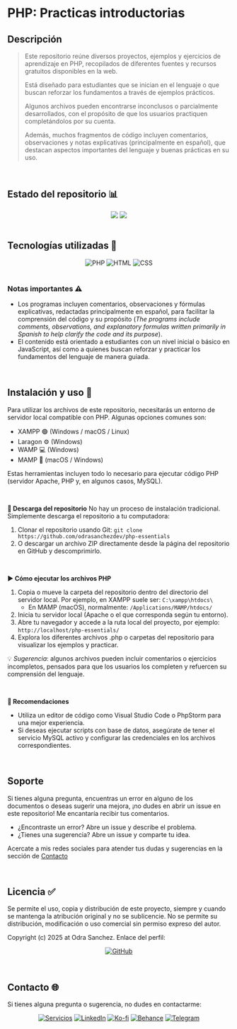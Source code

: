 # PHP: Practicas introductorias

## Descripción
> Este repositorio reúne diversos proyectos, ejemplos y ejercicios de aprendizaje en PHP, recopilados de diferentes fuentes y recursos gratuitos disponibles en la web.
> 
> Está diseñado para estudiantes que se inician en el lenguaje o que buscan reforzar los fundamentos a través de ejemplos prácticos.
> 
> Algunos archivos pueden encontrarse inconclusos o parcialmente desarrollados, con el propósito de que los usuarios practiquen completándolos por su cuenta.
> 
> Además, muchos fragmentos de código incluyen comentarios, observaciones y notas explicativas (principalmente en español), que destacan aspectos importantes del lenguaje y buenas prácticas en su uso.
<br>

## Estado del repositorio 📊️
<div align="center" style="display: inline_block">
<img src="https://img.shields.io/badge/Avance-0%25-7389A6?style=for-the-badge" />
<img src="https://img.shields.io/badge/Version-1.0-7389A6?style=for-the-badge" />
</div>
<br>

## Tecnologías utilizadas 🔨
<div align="center" style="display: inline_block">
<img alt="PHP" src="https://img.shields.io/badge/PHP-777BB4?style=for-the-badge" />
<img alt="HTML" src="https://img.shields.io/badge/HTML5-E34F26?style=for-the-badge" />
<img alt="CSS" src="https://img.shields.io/badge/CSS3-1572B6?style=for-the-badge" />
</div>
<br>

### Notas importantes ⚠
  - Los programas incluyen comentarios, observaciones y fórmulas explicativas, redactadas principalmente en español, para facilitar la comprensión del código y su propósito (*The programs include comments, observations, and explanatory formulas written primarily in Spanish to help clarify the code and its purpose*).
  - El contenido está orientado a estudiantes con un nivel inicial o básico en JavaScript, así como a quienes buscan reforzar y practicar los fundamentos del lenguaje de manera guiada.
<br>

## Instalación y uso 🚀
Para utilizar los archivos de este repositorio, necesitarás un entorno de servidor local compatible con PHP. Algunas opciones comunes son:
  * XAMPP 🟢 (Windows / macOS / Linux)
  * Laragon ⚙️ (Windows)
  * WAMP 💻 (Windows)
  * MAMP 🍎 (macOS / Windows)

Estas herramientas incluyen todo lo necesario para ejecutar código PHP (servidor Apache, PHP y, en algunos casos, MySQL).

<br>


**🧩 Descarga del repositorio**
No hay un proceso de instalación tradicional. Simplemente descarga el repositorio a tu computadora:
1. Clonar el repositorio usando Git: ``` git clone https://github.com/odrasanchezdev/php-essentials ```
2. O descargar un archivo ZIP directamente desde la página del repositorio en GitHub y descomprimirlo.

<br>

**▶️ Cómo ejecutar los archivos PHP**
1. Copia o mueve la carpeta del repositorio dentro del directorio del servidor local. Por ejemplo, en XAMPP suele ser: ``` C:\xampp\htdocs\ ```
   * En MAMP (macOS), normalmente: ``` /Applications/MAMP/htdocs/ ```
2. Inicia tu servidor local (Apache o el que corresponda según tu entorno).
3. Abre tu navegador y accede a la ruta local del proyecto, por ejemplo: ``` http://localhost/php-essentials/ ```
4. Explora los diferentes archivos .php o carpetas del repositorio para visualizar los ejemplos y practicar.

💡 *Sugerencia*: algunos archivos pueden incluir comentarios o ejercicios incompletos, pensados para que los usuarios los completen y refuercen su comprensión del lenguaje.

<br>

**🧰 Recomendaciones** 
 * Utiliza un editor de código como Visual Studio Code o PhpStorm para una mejor experiencia.
 * Si deseas ejecutar scripts con base de datos, asegúrate de tener el servicio MySQL activo y configurar las credenciales en los archivos correspondientes.

<br>

## Soporte
Si tienes alguna pregunta, encuentras un error en alguno de los documentos o deseas sugerir una mejora, ¡no dudes en abrir un issue en este repositorio! Me encantaría recibir tus comentarios.

* ¿Encontraste un error? Abre un issue y describe el problema.
* ¿Tienes una sugerencia? Abre un issue y comparte tu idea.

Acercate a mis redes sociales para atender tus dudas y sugerencias en la sección de [Contacto](#contacto-)

<br>

## Licencia ✅
Se permite el uso, copia y distribución de este proyecto, siempre y cuando se mantenga la atribución original y no se sublicencie. No se permite su distribución, modificación o uso comercial sin permiso expreso del autor.

Copyright (c) 2025 at Odra Sanchez. Enlace del perfil:
<div align="center" style="display: inline_block">
  
<a href="https://github.com/odrasanchezdev">![GitHub](https://img.shields.io/badge/GitHub-100000?style=for-the-badge&logo=github&logoColor=white)</a>
</div>

<br>

## Contacto 🌐
Si tienes alguna pregunta o sugerencia, no dudes en contactarme:
<div align="center" style="display: inline_block;">
  
 <a href="https://odrasanchezdev.super.site/">![Servicios](https://img.shields.io/badge/servicios-071739?style=for-the-badge)</a>
 <a href="https://www.linkedin.com/in/odrasanchez/">![LinkedIn](https://img.shields.io/badge/-LinkedIn-004e89?style=for-the-badge)</a>
 <a href="https://ko-fi.com/odrasanchez">![Ko-fi](https://img.shields.io/badge/-Ko--fi-F16061?style=for-the-badge)</a>
 <a href="https://www.behance.net/odrasanchezdev">![Behance](https://img.shields.io/badge/-B&emacr;hance-1982c4?style=for-the-badge)</a>
 <a href="https://t.me/odrasanchezdev">![Telegram](https://img.shields.io/badge/-Telegram-219ebc?style=for-the-badge)</a>
 
</div>
